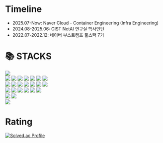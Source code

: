 <!-- <img src="https://img.shields.io/badge/표시할이름-색상?style=for-the-badge&logo=기술스택아이콘&logoColor=white"> -->
<div align=left><h1> Timeline </h1>
  
- 2025.07-Now: Naver Cloud - Container Engineering (Infra Engineering)
- 2024.08-2025.06: GIST NetAI 연구실 학사인턴
- 2022.07-2022.12: 네이버 부스트캠프 풀스택 7기

<div align=left><h1>📚 STACKS</h1></div>
<div align=left>
  <img src="https://img.shields.io/badge/Ubuntu-E95420?style=for-the-badge&logo=ubuntu&logoColor=white">
  <br>
  <img src="https://img.shields.io/badge/Docker-2496ED?style=for-the-badge&logo=Docker&logoColor=white">
  <img src="https://img.shields.io/badge/kubernetes-326CE5?style=for-the-badge&logo=Kubernetes&logoColor=white">
  <img src="https://img.shields.io/badge/eBPF-FFE100?style=for-the-badge&logoColor=white">
  <img src="https://img.shields.io/badge/Cilium-F8C517?style=for-the-badge&logo=Cilium&logoColor=white">
  <img src="https://img.shields.io/badge/Tetragon-F3C018?style=for-the-badge&logoColor=white">
  <img src="https://img.shields.io/badge/Prometheus-E6522C?style=for-the-badge&logo=Prometheus&logoColor=white">
  <img src="https://img.shields.io/badge/Grafana-F46800?style=for-the-badge&logo=Grafana&logoColor=white">
  <br>
  <img src="https://img.shields.io/badge/React-61DAFB?style=for-the-badge&logo=React&logoColor=white">
  <img src="https://img.shields.io/badge/node.js-339933?style=for-the-badge&logo=Node.js&logoColor=white">
  <img src="https://img.shields.io/badge/NestJS-E0234E?style=for-the-badge&logo=NestJS&logoColor=white">
  <img src="https://img.shields.io/badge/MySQL-4479A1?style=for-the-badge&logo=MySQL&logoColor=white">
  <img src="https://img.shields.io/badge/MongoDB-47A248?style=for-the-badge&logo=MongoDB&logoColor=white">
  <img src="https://img.shields.io/badge/Redis-DC382D?style=for-the-badge&logo=Redis&logoColor=white"> 
  <img src="https://img.shields.io/badge/socket.io-010101?style=for-the-badge&logo=socket.io&logoColor=white">
  <br>
  <img src="https://img.shields.io/badge/C-A8B9CC?style=for-the-badge&logo=C&logoColor=white">
  <img src="https://img.shields.io/badge/C++-00599C?style=for-the-badge&logo=C++&logoColor=white">
  <img src="https://img.shields.io/badge/Python-3776AB?style=for-the-badge&logo=Python&logoColor=white">
  <img src="https://img.shields.io/badge/javascript-F7DF1E?style=for-the-badge&logo=javascript&logoColor=black">
  <img src="https://img.shields.io/badge/java-007396?style=for-the-badge&logo=OpenJDK&logoColor=white">
  <img src="https://img.shields.io/badge/Go-00ADD8?style=for-the-badge&logo=Go&logoColor=white">
  <br>
  <img src="https://img.shields.io/badge/git-%23F05033.svg?style=for-the-badge&logo=git&logoColor=white">
  <img src="https://img.shields.io/badge/github-%23121011.svg?style=for-the-badge&logo=github&logoColor=white">
  <!--<img src="https://img.shields.io/badge/GitHub Actions-2088FF?style=for-the-badge&logo=GitHub Actions&logoColor=white">-->
  <br>
  <img src="https://img.shields.io/badge/Notion-%23000000.svg?style=for-the-badge&logo=notion&logoColor=white">

</div>

<div align=left><h1>Rating</h1></div>

[![Solved.ac Profile](http://mazassumnida.wtf/api/v2/generate_badge?boj=tori209)](https://solved.ac/tori209/)


<!--
### Hi there 👋

**tori209/tori209** is a ✨ _special_ ✨ repository because its `README.md` (this file) appears on your GitHub profile.

Here are some ideas to get you started:

- 🔭 I’m currently working on ...
- 🌱 I’m currently learning ...
- 👯 I’m looking to collaborate on ...
- 🤔 I’m looking for help with ...
- 💬 Ask me about ...
- 📫 How to reach me: ...
- 😄 Pronouns: ...
- ⚡ Fun fact: ...
-->

